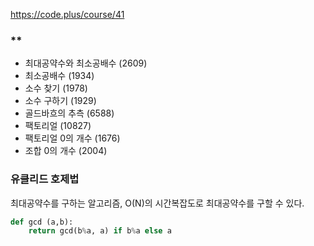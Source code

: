 
https://code.plus/course/41

### **
- 최대공약수와 최소공배수 (2609)
- 최소공배수 (1934)
- 소수 찾기 (1978)
- 소수 구하기 (1929)
- 골드바흐의 추측 (6588)
- 팩토리얼 (10827)
- 팩토리얼 0의 개수 (1676)
- 조합 0의 개수 (2004)

### 유클리드 호제법
최대공약수를 구하는 알고리즘, O(N)의 시간복잡도로 최대공약수를 구할 수 있다.

````python
def gcd (a,b):
    return gcd(b%a, a) if b%a else a
````

